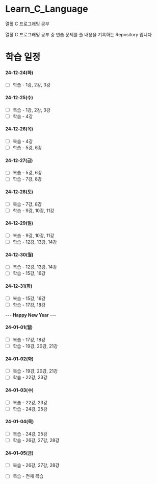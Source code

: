 # Learn_C_Language
열혈 C 프로그래밍 공부 

열혈 C 프로그래밍 공부 중 연습 문제를 풀 내용을 기록하는 Repository 입니다

# 학습 일정

#### 24-12-24(화)
- [ ] 학습 - 1강, 2강, 3강

#### 24-12-25(수)
- [ ] 복습 - 1강, 2강, 3강
- [ ] 학습 - 4강

#### 24-12-26(목)
- [ ] 복습 - 4강
- [ ] 학습 - 5강, 6강

#### 24-12-27(금)
- [ ] 복습 - 5강, 6강
- [ ] 학습 - 7강, 8강

#### 24-12-28(토)
- [ ] 복습 - 7강, 8강
- [ ] 학습 - 9강, 10강, 11강

#### 24-12-29(일)
- [ ] 복습 - 9강, 10강, 11강
- [ ] 학습 - 12강, 13강, 14강

#### 24-12-30(월)
- [ ] 복습 - 12강, 13강, 14강
- [ ] 학습 - 15강, 16강

#### 24-12-31(화)
- [ ] 복습 - 15강, 16강
- [ ] 학습 - 17강, 18강

--- **Happy New Year** ---

#### 24-01-01(월)
- [ ] 복습 - 17강, 18강
- [ ] 학습 - 19강, 20강, 21강

#### 24-01-02(화)
- [ ] 복습 - 19강, 20강, 21강
- [ ] 학습 - 22강, 23강

#### 24-01-03(수)
- [ ] 복습 - 22강, 23강
- [ ] 학습 - 24강, 25강

#### 24-01-04(목)
- [ ] 복습 - 24강, 25강
- [ ] 학습 - 26강, 27강, 28강

#### 24-01-05(금)
- [ ] 복습 - 26강, 27강, 28강
- [ ] 복습 - 전체 복습

